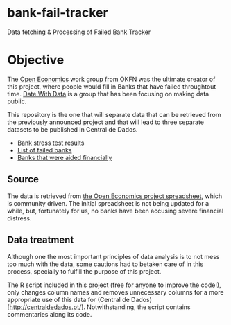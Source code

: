 # bank-fail-tracker
Data fetching & Processing of Failed Bank Tracker

# Objective

The [Open Economics](www.openeconomics.net) work group from OKFN was the ultimate
creator of this project, where people would fill in Banks that have failed
throughtout time.
[Date With Data](http://datewithdata.pt/) is a group that has been focusing on
making data public.

This repository is the one that will separate data that can be retrieved from
the previously announced project and that will lead to three separate datasets
to be published in Central de Dados.

 * [Bank stress test results](https://github.com/gsilvapt/bancos-testes-stress)
 * [List of failed banks](https://github.com/gsilvapt/bancos-falidos)
 * [Banks that were aided financially](https://github.com/gsilvapt/bancos-com-injecao)

## Source
The data is retrieved from  [the Open Economics project spreadsheet](https://docs.google.com/spreadsheets/d/1X35LxE2Vi7kYXlXkh_4TVnocq8AqTzdpCbaXoMjCB_8/edit#gid=0), which is community driven.
The initial spreadsheet is not being updated for a while, but, fortunately for
us, no banks have been accusing severe financial distress.

## Data treatment

Although one the most important principles of data analysis is to not mess too
much with the data, some cautions had to betaken care of in this process,
specially to fulfill the purpose of this project.

The R script included in this project (free for anyone to improve the code!),
only changes column names and removes unnecessary columns for a more appropriate
use of this data for (Central de Dados)[http://centraldedados.pt/]. Notwithstanding,
the script contains commentaries along its code.
